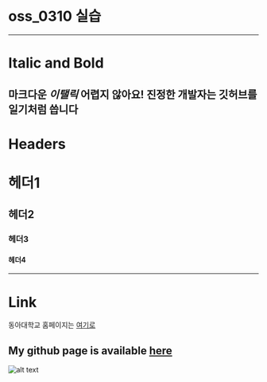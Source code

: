 # oss_0310 실습
---

# Italic and Bold

마크다운 *이탤릭* 어렵지 않아요!
진정한 개발자는 **깃허브**를 일기처럼 씁니다
---
# Headers

# 헤더1
## 헤더2
### 헤더3
#### 헤더4
---
# Link

동아대학교 홈페이지는 [여기로](
https://www.donga.ac.kr)

My github page is available [here](
https://github.com/p-jh0)
---
![alt text](https://wwwold.donga.ac.kr/Web2017/Sub/001004001_2021_symbol.jpg "donga logo")


